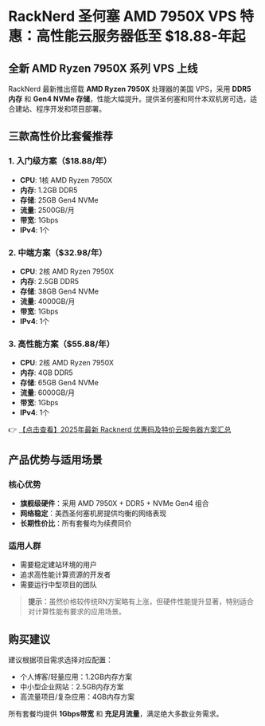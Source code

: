 # RackNerd 圣何塞 AMD 7950X VPS 特惠：高性能云服务器低至 $18.88-年起

## 全新 AMD Ryzen 7950X 系列 VPS 上线

RackNerd 最新推出搭载 **AMD Ryzen 7950X** 处理器的美国 VPS，采用 **DDR5 内存** 和 **Gen4 NVMe 存储**，性能大幅提升。提供圣何塞和阿什本双机房可选，适合建站、程序开发和项目部署。

## 三款高性价比套餐推荐

### 1. 入门级方案（$18.88/年）
- **CPU**: 1核 AMD Ryzen 7950X
- **内存**: 1.2GB DDR5
- **存储**: 25GB Gen4 NVMe
- **流量**: 2500GB/月
- **带宽**: 1Gbps
- **IPv4**: 1个

### 2. 中端方案（$32.98/年）
- **CPU**: 2核 AMD Ryzen 7950X
- **内存**: 2.5GB DDR5
- **存储**: 38GB Gen4 NVMe
- **流量**: 4000GB/月
- **带宽**: 1Gbps
- **IPv4**: 1个

### 3. 高性能方案（$55.88/年）
- **CPU**: 2核 AMD Ryzen 7950X
- **内存**: 4GB DDR5
- **存储**: 65GB Gen4 NVMe
- **流量**: 6000GB/月
- **带宽**: 1Gbps
- **IPv4**: 1个

👉 [【点击查看】2025年最新 Racknerd 优惠码及特价云服务器方案汇总](https://bit.ly/Rack_Nerd)

## 产品优势与适用场景

### 核心优势
- **旗舰级硬件**：采用 AMD 7950X + DDR5 + NVMe Gen4 组合
- **网络稳定**：美西圣何塞机房提供均衡的网络表现
- **长期性价比**：所有套餐均为续费同价

### 适用人群
- 需要稳定建站环境的用户
- 追求高性能计算资源的开发者
- 需要运行中型项目的团队

> **提示**：虽然价格较传统RN方案略有上涨，但硬件性能提升显著，特别适合对计算性能有要求的应用场景。

## 购买建议
建议根据项目需求选择对应配置：
- 个人博客/轻量应用：1.2GB内存方案
- 中小型企业网站：2.5GB内存方案
- 高流量项目/复杂应用：4GB内存方案

所有套餐均提供 **1Gbps带宽** 和 **充足月流量**，满足绝大多数业务需求。